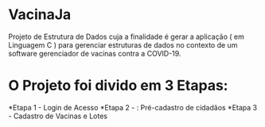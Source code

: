 # VacinaJa
Projeto de Estrutura de Dados cuja a finalidade é gerar a aplicação ( em Linguagem C ) para gerenciar estruturas de dados no contexto de um software gerenciador de vacinas contra a COVID-19.

# O Projeto foi divido em 3 Etapas:
*Etapa 1 - Login de Acesso
*Etapa 2 - : Pré-cadastro de cidadãos
*Etapa 3 - Cadastro de Vacinas e Lotes
